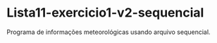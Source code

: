 # Lista11-exercicio1-v2-sequencial
Programa de informações meteorológicas usando arquivo sequencial.
